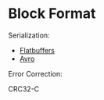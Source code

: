 # Block Format

Serialization: 

- [Flatbuffers](https://en.wikipedia.org/wiki/FlatBuffers)
- [Avro](https://en.wikipedia.org/wiki/Apache_Avro)


Error Correction:

CRC32-C

